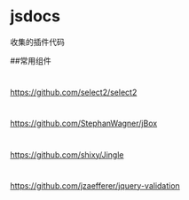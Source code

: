 # jsdocs
收集的插件代码

##常用组件
#
https://github.com/select2/select2
#
https://github.com/StephanWagner/jBox
#
https://github.com/shixy/Jingle
#
https://github.com/jzaefferer/jquery-validation
